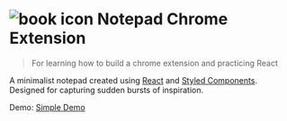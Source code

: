 # ![book icon](./public/orange_book/favicon.ico) Notepad Chrome Extension

> For learning how to build a chrome extension and practicing React

A minimalist notepad created using [React](https://react.dev/) and [Styled Components](https://styled-components.com/).
Designed for capturing sudden bursts of inspiration.

Demo:
[Simple Demo](demo.mp4)